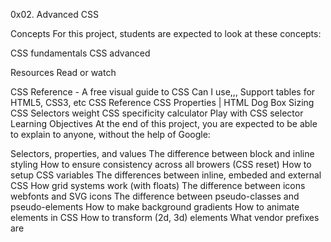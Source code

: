 0x02. Advanced CSS

Concepts
For this project, students are expected to look at these concepts:

CSS fundamentals
CSS advanced

Resources
Read or watch

CSS Reference - A free visual guide to CSS
Can I use,,, Support tables for HTML5, CSS3, etc
CSS Reference
CSS Properties | HTML Dog
Box Sizing
CSS Selectors weight
CSS specificity calculator
Play with CSS selector
Learning Objectives
At the end of this project, you are expected to be able to explain to anyone, without the help of Google:

Selectors, properties, and values
The difference between block and inline styling
How to ensure consistency across all browers (CSS reset)
How to setup CSS variables
The differences between inline, embeded and external CSS
How grid systems work (with floats)
The difference between icons webfonts and SVG icons
The difference between pseudo-classes and pseudo-elements
How to make background gradients
How to animate elements in CSS
How to transform (2d, 3d) elements
What vendor prefixes are